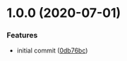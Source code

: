 # 1.0.0 (2020-07-01)


### Features

* initial commit ([0db76bc](https://github.com/EntryPointKR/spigradle-annotations/commit/0db76bc47680121552915a4d9c4fb58bffe0c403))
